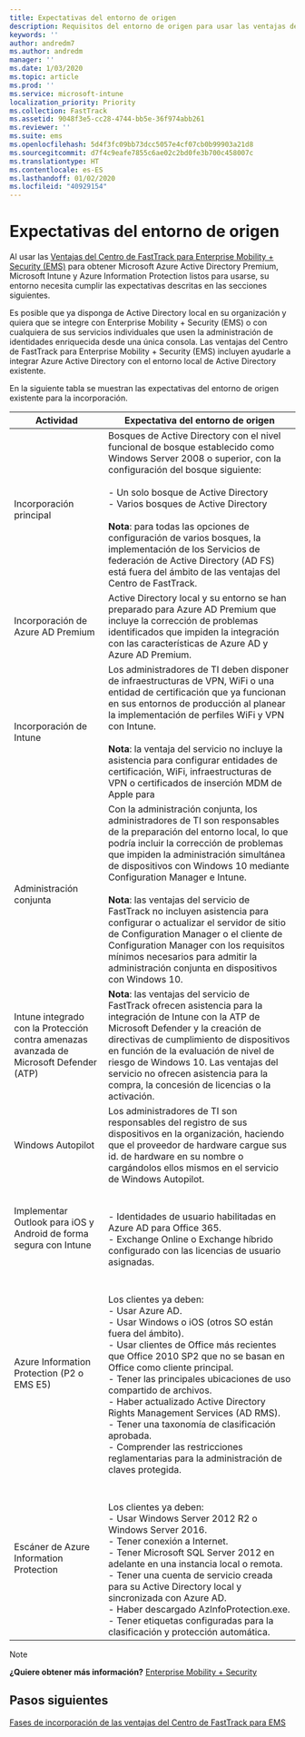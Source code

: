 ```yaml
---
title: Expectativas del entorno de origen
description: Requisitos del entorno de origen para usar las ventajas del Centro de FastTrack para EMS
keywords: ''
author: andredm7
ms.author: andredm
manager: ''
ms.date: 1/03/2020
ms.topic: article
ms.prod: ''
ms.service: microsoft-intune
localization_priority: Priority
ms.collection: FastTrack
ms.assetid: 9048f3e5-cc28-4744-bb5e-36f974abb261
ms.reviewer: ''
ms.suite: ems
ms.openlocfilehash: 5d4f3fc09bb73dcc5057e4cf07cb0b99903a21d8
ms.sourcegitcommit: d7f4c9eafe7855c6ae02c2bd0fe3b700c458007c
ms.translationtype: HT
ms.contentlocale: es-ES
ms.lasthandoff: 01/02/2020
ms.locfileid: "40929154"
---
```

# <a name="source-environment-expectations"></a>Expectativas del entorno de origen

Al usar las [Ventajas del Centro de FastTrack para Enterprise Mobility + Security (EMS)](EMS-fasttrack-benefit-for-EMS.md) para obtener Microsoft Azure Active Directory Premium, Microsoft Intune y Azure Information Protection listos para usarse, su entorno necesita cumplir las expectativas descritas en las secciones siguientes.

Es posible que ya disponga de Active Directory local en su organización y quiera que se integre con Enterprise Mobility + Security (EMS) o con cualquiera de sus servicios individuales que usen la administración de identidades enriquecida desde una única consola. Las ventajas del Centro de FastTrack para Enterprise Mobility + Security (EMS) incluyen ayudarle a integrar Azure Active Directory con el entorno local de Active Directory existente.

En la siguiente tabla se muestran las expectativas del entorno de origen existente para la incorporación.

|Actividad|Expectativa del entorno de origen|
|------------|----------------------------------|
|Incorporación principal|Bosques de Active Directory con el nivel funcional de bosque establecido como Windows Server 2008 o superior, con la configuración del bosque siguiente:<br /><br />- Un solo bosque de Active Directory<br />- Varios bosques de Active Directory </br></br>**Nota**: para todas las opciones de configuración de varios bosques, la implementación de los Servicios de federación de Active Directory (AD FS) está fuera del ámbito de las ventajas del Centro de FastTrack.|
|Incorporación de Azure AD Premium|Active Directory local y su entorno se han preparado para Azure AD Premium que incluye la corrección de problemas identificados que impiden la integración con las características de Azure AD y Azure AD Premium.|
|Incorporación de Intune| Los administradores de TI deben disponer de infraestructuras de VPN, WiFi o una entidad de certificación que ya funcionan en sus entornos de producción al planear la implementación de perfiles WiFi y VPN con Intune.<br /><br /> **Nota**: la ventaja del servicio no incluye la asistencia para configurar entidades de certificación, WiFi, infraestructuras de VPN o certificados de inserción MDM de Apple para  |
|Administración conjunta|Con la administración conjunta, los administradores de TI son responsables de la preparación del entorno local, lo que podría incluir la corrección de problemas que impiden la administración simultánea de dispositivos con Windows 10 mediante Configuration Manager e Intune.<br /><br />**Nota**: las ventajas del servicio de FastTrack no incluyen asistencia para configurar o actualizar el servidor de sitio de Configuration Manager o el cliente de Configuration Manager con los requisitos mínimos necesarios para admitir la administración conjunta en dispositivos con Windows 10. |
|Intune integrado con la Protección contra amenazas avanzada de Microsoft Defender (ATP)|**Nota**: las ventajas del servicio de FastTrack ofrecen asistencia para la integración de Intune con la ATP de Microsoft Defender y la creación de directivas de cumplimiento de dispositivos en función de la evaluación de nivel de riesgo de Windows 10. Las ventajas del servicio no ofrecen asistencia para la compra, la concesión de licencias o la activación. |
|Windows Autopilot|Los administradores de TI son responsables del registro de sus dispositivos en la organización, haciendo que el proveedor de hardware cargue sus id. de hardware en su nombre o cargándolos ellos mismos en el servicio de Windows Autopilot. |
|Implementar Outlook para iOS y Android de forma segura con Intune|<br /><br />- Identidades de usuario habilitadas en Azure AD para Office 365.<br />- Exchange Online o Exchange híbrido configurado con las licencias de usuario asignadas.<br />|
|Azure Information Protection (P2 o EMS E5)|<br /><br />Los clientes ya deben: <br /> - Usar Azure AD.<br />- Usar Windows o iOS (otros SO están fuera del ámbito).<br /> - Usar clientes de Office más recientes que Office 2010 SP2 que no se basan en Office como cliente principal. <br /> - Tener las principales ubicaciones de uso compartido de archivos.  <br /> - Haber actualizado Active Directory Rights Management Services (AD RMS). <br /> - Tener una taxonomía de clasificación aprobada. <br /> - Comprender las restricciones reglamentarias para la administración de claves protegida. <br />|
|Escáner de Azure Information Protection|<br /><br /> Los clientes ya deben: <br /> - Usar Windows Server 2012 R2 o Windows Server 2016.<br /> - Tener conexión a Internet. <br /> - Tener Microsoft SQL Server 2012 en adelante en una instancia local o remota.  <br /> - Tener una cuenta de servicio creada para su Active Directory local y sincronizada con Azure AD.  <br /> - Haber descargado AzInfoProtection.exe. <br /> - Tener etiquetas configuradas para la clasificación y protección automática.<br />|

> [!NOTE]
> **¿Quiere obtener más información?**
> [Enterprise Mobility + Security](https://www.microsoft.com/cloud-platform/enterprise-mobility)

## <a name="next-steps"></a>Pasos siguientes

[Fases de incorporación de las ventajas del Centro de FastTrack para EMS](EMS-onboarding-phases.md)
